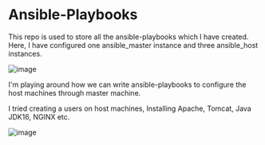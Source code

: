 # Ansible-Playbooks
This repo is used to store all the ansible-playbooks which I have created.
Here, I have configured one ansible_master instance and three ansible_host instances.

![image](https://user-images.githubusercontent.com/72388543/226331148-f421985b-fb99-4d43-8756-9385bee77fb7.png)

I'm playing around how we can write ansible-playbooks to configure the host machines through master machine.

I tried creating a users on host machines, Installing Apache, Tomcat, Java JDK16, NGINX etc.

![image](https://user-images.githubusercontent.com/72388543/226331503-0aefae77-6407-44d1-8a40-ca79cd9d2712.png)

